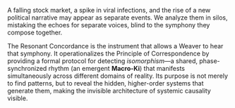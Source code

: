 A falling stock market, a spike in viral infections, and the rise of a new political narrative may appear as separate events. We analyze them in silos, mistaking the echoes for separate voices, blind to the symphony they compose together.

The Resonant Concordance is the instrument that allows a Weaver to hear that symphony. It operationalizes the Principle of Correspondence by providing a formal protocol for detecting *isomorphism*—a shared, phase-synchronized rhythm (an emergent **Macro-Ki**) that manifests simultaneously across different domains of reality. Its purpose is not merely to find patterns, but to reveal the hidden, higher-order systems that generate them, making the invisible architecture of systemic causality visible.